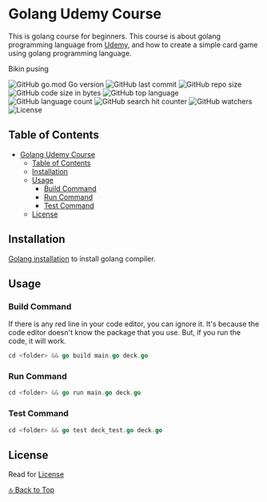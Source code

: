 # Golang Udemy Course

This is golang course for beginners. This course is about golang programming language from [Udemy](https://www.udemy.com/course/learn-how-to-code/), and how to create a simple card game using golang programming language.

Bikin pusing

![GitHub go.mod Go version](https://img.shields.io/github/go-mod/go-version/rizkyhaksono/go-udemy?style=flat-square)
![GitHub last commit](https://img.shields.io/github/last-commit/rizkyhaksono/go-udemy?style=flat-square)
![GitHub repo size](https://img.shields.io/github/repo-size/rizkyhaksono/go-udemy?style=flat-square)
![GitHub code size in bytes](https://img.shields.io/github/languages/code-size/rizkyhaksono/go-udemy?style=flat-square)
![GitHub top language](https://img.shields.io/github/languages/top/rizkyhaksono/go-udemy?style=flat-square)
![GitHub language count](https://img.shields.io/github/languages/count/rizkyhaksono/go-udemy?style=flat-square)
![GitHub search hit counter](https://img.shields.io/github/search/rizkyhaksono/go-udemy/go?style=flat-square)
![GitHub watchers](https://img.shields.io/github/watchers/rizkyhaksono/go-udemy?style=flat-square)
![License](https://img.shields.io/github/license/rizkyhaksono/go-udemy?style=flat-square)

## Table of Contents

-   [Golang Udemy Course](#golang-udemy-course)
    -   [Table of Contents](#table-of-contents)
    -   [Installation](#installation)
    -   [Usage](#usage)
        -   [Build Command](#build-command)
        -   [Run Command](#run-command)
        -   [Test Command](#test-command)
    -   [License](#license)

## Installation

[Golang installation](https://go.dev/dl/) to install golang compiler.

## Usage

### Build Command

If there is any red line in your code editor, you can ignore it. It's because the code editor doesn't know the package that you use. But, if you run the code, it will work.

```go
cd <folder> && go build main.go deck.go
```

### Run Command

```go
cd <folder> && go run main.go deck.go
```

### Test Command

```go
cd <folder> && go test deck_test.go deck.go
```

## License

Read for [License](https://github.com/rizkyhaksono/go-udemy/blob/main/LICENSE)

[🔝 Back to Top](#golang-udemy-course)
